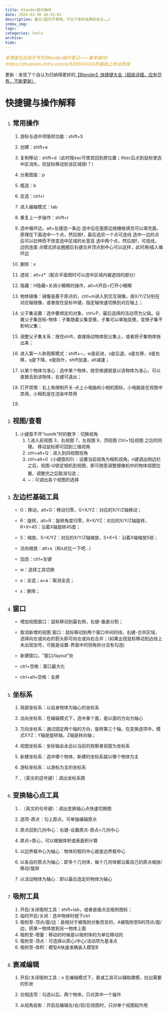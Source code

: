 ```yaml
---
title: blender部分操作
date: 2024-03-30 20:33:01
description: 备忘(因为不常用，不记下来的话真的会忘……)
index_img:
tags: 
categories: tools
archive: 
hide: 
---
```


<p style="color:rgb(214,160,29)"><i>本博客在此知乎专栏[Blender操作笔记——基本操作](https://zhuanlan.zhihu.com/p/628501434)的基础上改动而成</i></p>

更新：发现了个自认为归纳得更好的[【Blender】快捷键大全（超级详细，应有尽有，不断更新）](https://zhuanlan.zhihu.com/p/126650481)

# 快捷键与操作解释

1. ## 常用操作
   
   1. 游标与选中项吸附功能：shift+S
   
   2. 创建：shift+a
   
   3. 复制移动：shift+d（此时按esc可使其回到原位置；ifesc后点到鼠标使选中区消失，则鼠标移动到该区域按l？）
   
   4. 分离图层：p
   
   5. 框选：b
   
   6. 反选：ctrl+l
   
   7. 进入编辑模式：tab
   
   8. 重复上一步操作：shift+r
   
   9. 选中循环边，alt+左键选一条边
      选中后在面那边按栅格填充可以填充面，原理在下面选中一个点，然后按f，最后选另一个点可连线
      选中一边的点后可以拉伸而不改变选中区域的长宽高
      选中两个点，然后按f，可连线，边则连面
      点模式挤出圈圈后右键合并顶点到中心可以这样，此时用i插入循环边
   
   10. 删除：x
   
   11. 透视：alt+z*（配合平面图时可以选中区域内被遮挡的部分）
   
   12. 隐藏：H隐藏=关闭小眼睛的操作，alt+h开启=打开小眼睛
   
   13. 物体镜像：镜像是基于原点的，ctrl+m进入到交互镜像，按X/Y/Z分别在对应轴镜像，或者按住鼠标中键，指定轴快速切换到对应轴上；
   
   14. 父子集设置：选中要绑定的对象，ctrl+P，最后选择的活动项为父级。设置父子集目标-物体：子集随着父集变换，子集可以单独变换，变换子集不影响父集；
   
   15. 调整父子集关系：按住shift，直接拖动物体到父集上，或者把子集物体拖出来；
   
   16. 进入第一人称观察模式：shift+~，w是前进，s是后退，a是左移，d是右移，q是下降，e是抬升，shift加速，alt减速；
   
   17. 以某个物体为准心：选中某个物体，按空格键就是以该物体为准心，可以直接去到该物体，右键可退出；
   
   18. 打开禁用：右上角限制开关-点上小电脑和小相机图标，小电脑是在视图中禁用，小相机是在渲染中禁用
   
   19. 

2. ## 视图/查看
   
   1. 小键盘不开“numlk”时的数字：切换视角
      1. 1,进入前视图
         3，右视图
         7，左视图
         9，顶视图
         Ctrl+1后视图
         之后的同理。
         移动鼠标即可回到三维视角
      2. ctrl+alt+Q：进入到四视图视角
      3. ctrl+alt+0（小键盘的0）：设置当前视角为相机视角。n键调出侧边栏之后，视图-☑️锁定相机到视图，即可随意调整摄像机中的物体视图位置，调整完之后取消勾选；
      4. ~：可调出各个视图的选择

3. ## 左边栏基础工具
   
   - G：移动，alt+G：移动归零，G+X/YZ：对应的X/Y/Z轴移动；
   
   - R：旋转，alt+R：旋转角度归零，R+X/YZ：对应的X/Y/Z轴旋转，R+X+45：沿着X轴旋转45度；
   
   - S：缩放，S+X/YZ：对应的X/Y/Z轴缩放，S+X+5：沿着X轴缩放5倍；
   
   - 法向缩放：alt+s（和s对比一下吧…）
   
   - 加选：ctrl+左键
   
   - w：选择工具切换
   
   - a：全选；a+a：取消全选；
   
   - x：删除；

4. ## 窗口
   
   - 增加视图窗口：鼠标移动到最右侧，右键-垂直分割；
   
   - 取消新增的视图 窗口：鼠标移动到两个窗口中间的线，右键-合并区域，选择向左或向右的箭头即可向左或向右合并；(如果出现鼠标移动到边线上未出现加号，可能是设置-界面中的拐角拆分没有勾选)
   
   - 新建窗口，"窗口/layout"处
   
   - ctrl+空格：窗口最大化
   
   - ctrl+alt+空格：全屏

5. ## 坐标系
   
   1. 局部坐标系：以自身物体为轴心的坐标系
   
   2. 法向坐标系：在编辑模式下，选中某个面，是以面的方向为轴心
   
   3. 万向坐标系：通过固定两个轴的方向，旋转第三个轴。在变换选项中，模式XYZ：Y轴是旋转轴，Z轴是转向轴；
   
   4. 视图坐标系：坐标轴会永远以当前的观察者视窗为坐标系
   
   5. 新建坐标系：选中哪个物体，新建的坐标系就以哪个物体为主
   
   6. 游标坐标系：以游标为主的坐标系
   
   7. ,（英文的逗号键）：调出坐标系图

6. ## 变换轴心点工具
   
   1. .（英文的句号键）：调出变换轴心点快速切换图
   
   2. 选项-原点：勾上原点，可单独编辑原点
   
   3. 原点回到几何中心：右键-设置原点-原点>几何中心
   
   4. 原点>质心，可以根据体积或表面积计算
   
   5. 以边界框中心为轴心：物体的框的中心就是边界框中心
   
   6. 以各自的原点为轴心：即多个几何体，每个几何体都沿着自己的原点缩放/移动/旋转
   
   7. 以活动物体为轴心：即以最后选定的物体为轴心

7. ## 吸附工具
   
   1. 开启/关闭吸附工具：shift+tab，或者直接点击吸附图标；
   2. 临时开启/关闭：选中物体时按下ctrl
   3. 吸附至-顶点/面/边：是相对于被吸附对象而言的，A被吸附至B的顶点/面/边，把某一物体放到另一物体上面
   4. 吸附至-增量：移动的时候是以吸附体的为单位移动的
   5. 吸附至-顶点：可选择以质心/中心/活动项为基准点
   6. 吸附至-体积：模型A快速准确装入模型B

8. ## 衰减编辑
   
   1. 开启/关闭吸附工具：o
      在编辑模式下，衰减工具可以辅助建模，拉出需要的形状
   
   2. 仅相连项：勾选以后，两个物体，只对其中一个操作
   
   3. 从视角投影：开启后编辑左/右/前/后视图时，只对单个视图起作用
